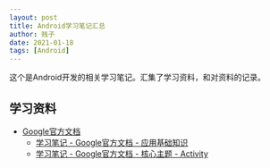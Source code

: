 ```yaml
---
layout: post
title: Android学习笔记汇总
author: 贱子
date: 2021-01-18
tags: [Android]
---
```


这个是Android开发的相关学习笔记。汇集了学习资料，和对资料的记录。<!--more-->

## 学习资料

- [Google官方文档](https://developer.android.com/docs)
  - [学习笔记 - Google官方文档 - 应用基础知识](/android-note-google-basic)
  - [学习笔记 - Google官方文档 - 核心主题 - Activity](/android-note-google-main-activity)

